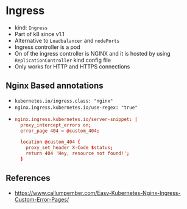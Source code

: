 # Ingress

- kind: `Ingress`
- Part of k8 since v1.1
- Alternative to `Loadbalancer` and `nodePorts`
- Ingress controller is a pod
- On of the ingress controller is NGINX and it is hosted by using `ReplicationController` kind config file
- Only works for HTTP and HTTPS connections

## Nginx Based annotations

- `kubernetes.io/ingress.class: "nginx"`
- `nginx.ingress.kubernetes.io/use-regex: "true"`
- 
  ```conf
  nginx.ingress.kubernetes.io/server-snippet: |
    proxy_intercept_errors on;
    error_page 404 = @custom_404;
      
    location @custom_404 {
      proxy_set_header X-Code $status;
      return 404 'Hey, resource not found!';
    }
  ```


## References

- https://www.callumpember.com/Easy-Kubernetes-Nginx-Ingress-Custom-Error-Pages/